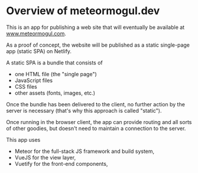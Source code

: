 # Overview of meteormogul.dev

This is an app for publishing a web site that will eventually be available at www.meteormogul.com.

As a proof of concept, the website will be published as a static single-page app (static SPA) on Netlify.

A static SPA is a bundle that consists of

- one HTML file (the "single page")
- JavaScript files
- CSS files
- other assets (fonts, images, etc.)

Once the bundle has been delivered to the client, no further action by the server is necessary (that's why this approach is called "static").

Once running in the browser client, the app can provide routing and all sorts of other goodies, but doesn't need to maintain a connection to the server.

This app uses
- Meteor for the full-stack JS framework and build system,
- VueJS for the view layer,
- Vuetify for the front-end components,

